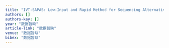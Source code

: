 ```yaml
---
title: "IVT-SAPAS: Low-Input and Rapid Method for Sequencing Alternative Polyadenylation Sites"
authors: []
authors-key: []
year: "数据暂缺"
article-link: "数据暂缺"
venue: "数据暂缺"
bibex: "数据暂缺"
---
```

